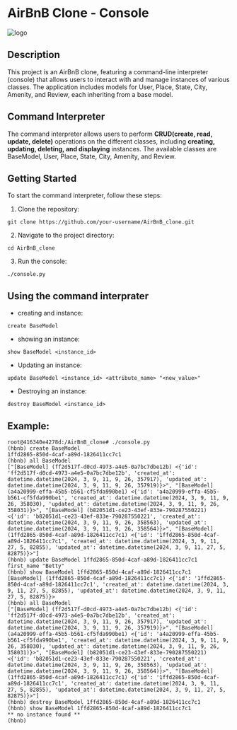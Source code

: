 # AirBnB Clone - Console

![logo](https://camo.githubusercontent.com/b1df202760d533a64dce7f6063f8b269fd93c34670212f2a08d37dcdebd64e67/68747470733a2f2f73332e616d617a6f6e6177732e636f6d2f696e7472616e65742d70726f6a656374732d66696c65732f686f6c626572746f6e7363686f6f6c2d6869676865722d6c6576656c5f70726f6772616d6d696e672b2f3236332f4842544e2d68626e622d46696e616c2e706e67)

## Description

This project is an AirBnB clone, featuring a command-line interpreter (console) that allows users to interact with and manage instances of various classes. The application includes models for User, Place, State, City, Amenity, and Review, each inheriting from a base model.

## Command Interpreter

The command interpreter allows users to perform **CRUD(create, read, update, delete)** operations on the different classes, including **creating, updating, deleting, and displaying** instances. The available classes are BaseModel, User, Place, State, City, Amenity, and Review.

## Getting Started

To start the command interpreter, follow these steps:

1. Clone the repository:

```
git clone https://github.com/your-username/AirBnB_clone.git
```

2. Navigate to the project directory:

```
cd AirBnB_clone

```

3. Run the console:

```
./console.py
``` 
## Using the command interprater
- creating and instance:
```
create BaseModel
```
- showing an instance:
```
show BaseModel <instance_id>

```
- Updating an instance:
```
update BaseModel <instance_id> <attribute_name> "<new_value>"

```
- Destroying an instance:
```
destroy BaseModel <instance_id>
```

## Example:
```
root@416340e4278d:/AirBnB_clone# ./console.py
(hbnb) create BaseModel
1ffd2865-850d-4caf-a89d-1826411cc7c1
(hbnb) all BaseModel
["[BaseModel] (ff2d517f-d0cd-4973-a4e5-0a7bc7dbe12b) <{'id': 'ff2d517f-d0cd-4973-a4e5-0a7bc7dbe12b', 'created_at': datetime.datetime(2024, 3, 9, 11, 9, 26, 357917), 'updated_at': datetime.datetime(2024, 3, 9, 11, 9, 26, 357919)}>", "[BaseModel] (a4a20999-effa-45b5-b561-cf5fda990be1) <{'id': 'a4a20999-effa-45b5-b561-cf5fda990be1', 'created_at': datetime.datetime(2024, 3, 9, 11, 9, 26, 358030), 'updated_at': datetime.datetime(2024, 3, 9, 11, 9, 26, 358031)}>", "[BaseModel] (b82051d1-ce23-43ef-833e-790287550221) <{'id': 'b82051d1-ce23-43ef-833e-790287550221', 'created_at': datetime.datetime(2024, 3, 9, 11, 9, 26, 358563), 'updated_at': datetime.datetime(2024, 3, 9, 11, 9, 26, 358564)}>", "[BaseModel] (1ffd2865-850d-4caf-a89d-1826411cc7c1) <{'id': '1ffd2865-850d-4caf-a89d-1826411cc7c1', 'created_at': datetime.datetime(2024, 3, 9, 11, 27, 5, 82855), 'updated_at': datetime.datetime(2024, 3, 9, 11, 27, 5, 82875)}>"]
(hbnb) update BaseModel 1ffd2865-850d-4caf-a89d-1826411cc7c1 first_name "Betty"
(hbnb) show BaseModel 1ffd2865-850d-4caf-a89d-1826411cc7c1
[BaseModel] (1ffd2865-850d-4caf-a89d-1826411cc7c1) <{'id': '1ffd2865-850d-4caf-a89d-1826411cc7c1', 'created_at': datetime.datetime(2024, 3, 9, 11, 27, 5, 82855), 'updated_at': datetime.datetime(2024, 3, 9, 11, 27, 5, 82875)}>
(hbnb) all BaseModel
["[BaseModel] (ff2d517f-d0cd-4973-a4e5-0a7bc7dbe12b) <{'id': 'ff2d517f-d0cd-4973-a4e5-0a7bc7dbe12b', 'created_at': datetime.datetime(2024, 3, 9, 11, 9, 26, 357917), 'updated_at': datetime.datetime(2024, 3, 9, 11, 9, 26, 357919)}>", "[BaseModel] (a4a20999-effa-45b5-b561-cf5fda990be1) <{'id': 'a4a20999-effa-45b5-b561-cf5fda990be1', 'created_at': datetime.datetime(2024, 3, 9, 11, 9, 26, 358030), 'updated_at': datetime.datetime(2024, 3, 9, 11, 9, 26, 358031)}>", "[BaseModel] (b82051d1-ce23-43ef-833e-790287550221) <{'id': 'b82051d1-ce23-43ef-833e-790287550221', 'created_at': datetime.datetime(2024, 3, 9, 11, 9, 26, 358563), 'updated_at': datetime.datetime(2024, 3, 9, 11, 9, 26, 358564)}>", "[BaseModel] (1ffd2865-850d-4caf-a89d-1826411cc7c1) <{'id': '1ffd2865-850d-4caf-a89d-1826411cc7c1', 'created_at': datetime.datetime(2024, 3, 9, 11, 27, 5, 82855), 'updated_at': datetime.datetime(2024, 3, 9, 11, 27, 5, 82875)}>"]
(hbnb) destroy BaseModel 1ffd2865-850d-4caf-a89d-1826411cc7c1
(hbnb) show BaseModel 1ffd2865-850d-4caf-a89d-1826411cc7c1
** no instance found **
(hbnb) 
```	
